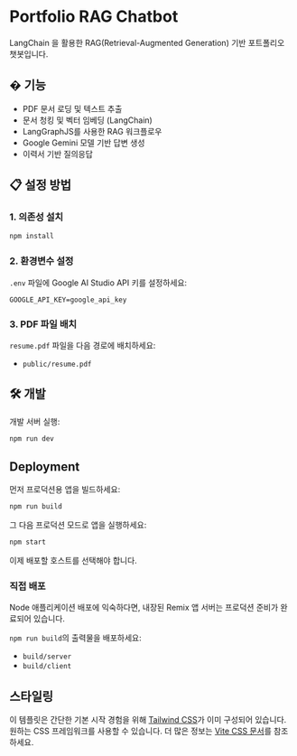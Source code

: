 # Portfolio RAG Chatbot

LangChain 을 활용한 RAG(Retrieval-Augmented Generation) 기반 포트폴리오 챗봇입니다.

## � 기능

- PDF 문서 로딩 및 텍스트 추출
- 문서 청킹 및 벡터 임베딩 (LangChain)
- LangGraphJS를 사용한 RAG 워크플로우
- Google Gemini 모델 기반 답변 생성
- 이력서 기반 질의응답

## 📋 설정 방법

### 1. 의존성 설치

```sh
npm install
```

### 2. 환경변수 설정

`.env` 파일에 Google AI Studio API 키를 설정하세요:

```env
GOOGLE_API_KEY=google_api_key
```

### 3. PDF 파일 배치

`resume.pdf` 파일을 다음 경로에 배치하세요:

- `public/resume.pdf`

## 🛠️ 개발

개발 서버 실행:

```sh
npm run dev
```

## Deployment

먼저 프로덕션용 앱을 빌드하세요:

```sh
npm run build
```

그 다음 프로덕션 모드로 앱을 실행하세요:

```sh
npm start
```

이제 배포할 호스트를 선택해야 합니다.

### 직접 배포

Node 애플리케이션 배포에 익숙하다면, 내장된 Remix 앱 서버는 프로덕션 준비가 완료되어 있습니다.

`npm run build`의 출력물을 배포하세요:

- `build/server`
- `build/client`

## 스타일링

이 템플릿은 간단한 기본 시작 경험을 위해 [Tailwind CSS](https://tailwindcss.com/)가 이미 구성되어 있습니다. 원하는 CSS 프레임워크를 사용할 수 있습니다. 더 많은 정보는 [Vite CSS 문서](https://vitejs.dev/guide/features.html#css)를 참조하세요.
